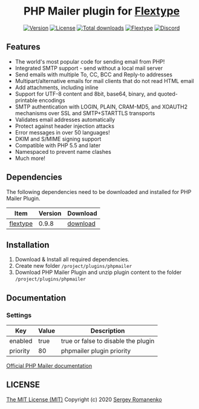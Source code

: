 <h1 align="center">PHP Mailer plugin for <a href="http://flextype.org/">Flextype</a></h1>

<p align="center">
<a href="https://github.com/flextype-plugins/phpmailer/releases"><img alt="Version" src="https://img.shields.io/github/release/flextype-plugins/phpmailer.svg?label=version&color=black"></a> <a href="https://github.com/flextype-plugins/phpmailer"><img src="https://img.shields.io/badge/license-MIT-blue.svg?color=black" alt="License"></a> <a href="https://github.com/flextype-plugins/phpmailer"><img src="https://img.shields.io/github/downloads/flextype-plugins/phpmailer/total.svg?color=black" alt="Total downloads"></a> <a href="https://github.com/flextype/flextype"><img src="https://img.shields.io/badge/Flextype-0.9.8-green.svg" alt="Flextype"></a> <a href=""><img src="https://img.shields.io/discord/423097982498635778.svg?logo=discord&color=black&label=Discord%20Chat" alt="Discord"></a>
</p>

## Features

* The world's most popular code for sending email from PHP!
* Integrated SMTP support - send without a local mail server
* Send emails with multiple To, CC, BCC and Reply-to addresses
* Multipart/alternative emails for mail clients that do not read HTML email
* Add attachments, including inline
* Support for UTF-8 content and 8bit, base64, binary, and quoted-printable encodings
* SMTP authentication with LOGIN, PLAIN, CRAM-MD5, and XOAUTH2 mechanisms over SSL and SMTP+STARTTLS transports
* Validates email addresses automatically
* Protect against header injection attacks
* Error messages in over 50 languages!
* DKIM and S/MIME signing support
* Compatible with PHP 5.5 and later
* Namespaced to prevent name clashes
* Much more! 

## Dependencies

The following dependencies need to be downloaded and installed for PHP Mailer Plugin.

| Item | Version | Download |
|---|---|---|
| [flextype](https://github.com/flextype/flextype) | 0.9.8 | [download](https://github.com/flextype/flextype/releases) |

## Installation

1. Download & Install all required dependencies.
2. Create new folder `/project/plugins/phpmailer`
3. Download PHP Mailer Plugin and unzip plugin content to the folder `/project/plugins/phpmailer`

## Documentation

### Settings

| Key | Value | Description |
|---|---|---|
| enabled | true | true or false to disable the plugin |
| priority | 80 | phpmailer plugin priority |

[Official PHP Mailer documentation](https://github.com/PHPMailer/PHPMailer)

## LICENSE
[The MIT License (MIT)](https://github.com/flextype-plugins/phpmailer/blob/master/LICENSE.txt)
Copyright (c) 2020 [Sergey Romanenko](https://github.com/Awilum)
